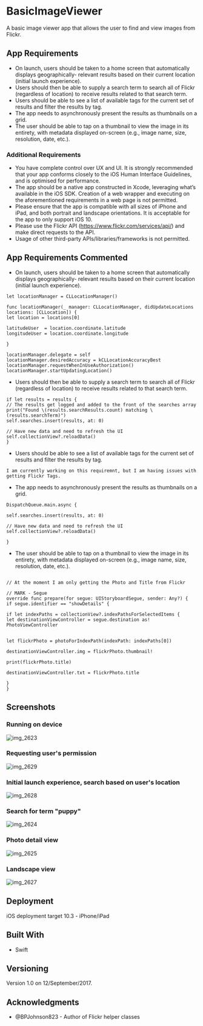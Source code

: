 # BasicImageViewer

A basic image viewer app that allows the user to find and view images from Flickr.

## App Requirements

* On launch, users should be taken to a home screen that automatically displays geographically- relevant results based on their current location (initial launch experience).
* Users should then be able to supply a search term to search all of Flickr (regardless of location) to receive results related to that search term.
* Users should be able to see a list of available tags for the current set of results and filter the results by tag.
* The app needs to asynchronously present the results as thumbnails on a grid.
* The user should be able to tap on a thumbnail to view the image in its entirety, with metadata
displayed on-screen (e.g., image name, size, resolution, date, etc.).

### Additional Requirements

* You have complete control over UX and UI. It is strongly recommended that your app conforms closely to the iOS Human Interface Guidelines, and is optimised for performance.
* The app should be a native app constructed in Xcode, leveraging what’s available in the iOS SDK. Creation of a web wrapper and executing on the aforementioned requirements in a web page is not permitted.
* Please ensure that the app is compatible with all sizes of iPhone and iPad, and both portrait and landscape orientations. It is acceptable for the app to only support iOS 10.
* Please use the Flickr API (https://www.flickr.com/services/api/) and make direct requests to the API.
* Usage of other third-party APIs/libraries/frameworks is not permitted.


## App Requirements Commented

* On launch, users should be taken to a home screen that automatically displays geographically- relevant results based on their current location (initial launch experience).

```
let locationManager = CLLocationManager()

func locationManager(_ manager: CLLocationManager, didUpdateLocations locations: [CLLocation]) {
let location = locations[0]

latitudeUser  = location.coordinate.latitude
longitudeUser = location.coordinate.longitude

}

locationManager.delegate = self
locationManager.desiredAccuracy = kCLLocationAccuracyBest
locationManager.requestWhenInUseAuthorization()
locationManager.startUpdatingLocation()
```

* Users should then be able to supply a search term to search all of Flickr (regardless of location) to receive results related to that search term.
```
if let results = results {
// The results get logged and added to the front of the searches array
print("Found \(results.searchResults.count) matching \(results.searchTerm)")
self.searches.insert(results, at: 0)

// Have new data and need to refresh the UI
self.collectionView?.reloadData()
}

```
* Users should be able to see a list of available tags for the current set of results and filter the results by tag.

```
I am currently working on this requiremnt, but I am having issues with getting Flickr Tags.
```
* The app needs to asynchronously present the results as thumbnails on a grid.

```
DispatchQueue.main.async {

self.searches.insert(results, at: 0)

// Have new data and need to refresh the UI
self.collectionView?.reloadData()

}

```
* The user should be able to tap on a thumbnail to view the image in its entirety, with metadata
displayed on-screen (e.g., image name, size, resolution, date, etc.).

```

// At the moment I am only getting the Photo and Title from Flickr

// MARK - Segue
override func prepare(for segue: UIStoryboardSegue, sender: Any?) {
if segue.identifier == "showDetails" {

if let indexPaths = collectionView?.indexPathsForSelectedItems {
let destinationViewController = segue.destination as! PhotoViewController


let flickrPhoto = photoForIndexPath(indexPath: indexPaths[0])

destinationViewController.img = flickrPhoto.thumbnail!

print(flickrPhoto.title)

destinationViewController.txt = flickrPhoto.title

}
}
```

## Screenshots

### Running on device
![img_2623](https://user-images.githubusercontent.com/8085864/30360473-2986cb60-9884-11e7-8ad0-265aebf0c077.jpg)

### Requesting user's permission
![img_2629](https://user-images.githubusercontent.com/8085864/30360748-bca0984e-9885-11e7-9f80-6952d4bbb640.jpg)

### Initial launch experience, search based on user's location
![img_2628](https://user-images.githubusercontent.com/8085864/30360745-b905b610-9885-11e7-8852-bc8329534306.jpg)

### Search for term "puppy"
![img_2624](https://user-images.githubusercontent.com/8085864/30360475-2be40ee0-9884-11e7-944a-e2a81bb304f7.jpg)

### Photo detail view
![img_2625](https://user-images.githubusercontent.com/8085864/30360479-2eaca72c-9884-11e7-887c-a8e63301fa9b.jpg)

### Landscape view
![img_2627](https://user-images.githubusercontent.com/8085864/30360752-bf4336ce-9885-11e7-90c5-4fd58f9fa4a4.jpg)


## Deployment

iOS deployment target 10.3 - iPhone/iPad

## Built With

* Swift


## Versioning

Version 1.0 on 12/September/2017. 


## Acknowledgments

* @BPJohnson823 - Author of Flickr helper classes

